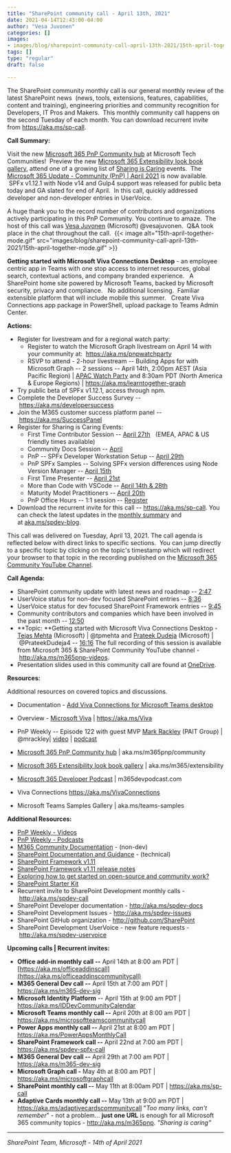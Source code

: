 ```yaml
---
title: "SharePoint community call - April 13th, 2021"
date: 2021-04-14T12:43:00-04:00
author: "Vesa Juvonen"
categories: []
images:
- images/blog/sharepoint-community-call-april-13th-2021/15th-april-together-mode.gif
tags: []
type: "regular"
draft: false

---
```


The SharePoint community monthly call is our general monthly review of
the latest SharePoint news  (news, tools, extensions, features,
capabilities, content and training), engineering priorities and
community recognition for Developers, IT Pros and Makers.  This monthly
community call happens on the second Tuesday of each month. You can
download recurrent invite from <https://aka.ms/sp-call>.

**Call Summary:**

Visit the new [Microsoft 365 PnP Community
hub](https://techcommunity.microsoft.com/t5/microsoft-365-pnp/ct-p/Microsoft365PnP)
at Microsoft Tech Communities!  Preview the new [Microsoft 365
Extensibility look book
gallery](https://adoption.microsoft.com/extensibility-look-book), attend
one of a growing list of [Sharing is
Caring](https://pnp.github.io/sharing-is-caring/) events.  The
[Microsoft 365 Update - Community (PnP) \| April
2021](https://techcommunity.microsoft.com/t5/microsoft-365-pnp-blog/microsoft-365-pnp-community-april-2021-update/ba-p/2264250)
is now available.  SPFx v1.12.1 with Node v14 and Gulp4 support was
released for public beta today and GA slated for end of April.  In this
call, quickly addressed developer and non-developer entries in
UserVoice.

A huge thank you to the record number of contributors and organizations
actively participating in this PnP Community. You continue to amaze. 
The host of this call was [Vesa
Juvonen](https://twitter.com/vesajuvonen) (Microsoft) \@vesajuvonen. 
Q&A took place in the chat throughout the call. 
{{< image alt="15th-april-together-mode.gif" src="images/blog/sharepoint-community-call-april-13th-2021/15th-april-together-mode.gif" >}}
 

**Getting started with Microsoft Viva Connections** **Desktop** - an
employee centric app in Teams with one stop access to internet
resources, global search, contextual actions, and company branded
experience.   A SharePoint home site powered by Microsoft Teams, backed
by Microsoft security, privacy and compliance.   No additional
licensing.  Familiar extensible platform that will include mobile this
summer.   Create Viva Connections app package in PowerShell, upload
package to Teams Admin Center.    

**Actions:**
-   Register for livestream and for a regional watch party:
    -   Register to watch the Microsoft Graph livestream on April 14
        with your community at:  <https://aka.ms/pnpwatchparty>
    -   RSVP to attend - 2-hour livestream -- Building Apps for with
        Microsoft Graph -- 2 sessions -- April 14th, 2:00pm AEST (Asia
        Pacific Region) \| [APAC Watch
        Party](https://camerondwyer.com/2021/04/07/microsoft-graph-learn-together-event-join-our-apac-watch-party/)
        and 8:30am PDT (North America & Europe Regions) \|
        <https://aka.ms/learntogether-graph>
-   Try public beta of SPFx v1.12.1, access through npm.
-   Complete the Developer Success Survey
    -- <https://aka.ms/developersuccess>
-   Join the M365 customer success platform panel
    -- <https://aka.ms/SuccessPanel>
-   Register for Sharing is Caring Events:
    -   First Time Contributor Session -- [April
        27th](https://forms.office.com/Pages/ResponsePage.aspx?id=KtIy2vgLW0SOgZbwvQuRaXDXyCl9DkBHq4A2OG7uLpdUREZVRDVYUUJLT1VNRDM4SjhGMlpUNzBORy4u)  
        (EMEA, APAC & US friendly times available)
    -   Community Docs Session
        -- [April](https://forms.office.com/Pages/ResponsePage.aspx?id=KtIy2vgLW0SOgZbwvQuRaXDXyCl9DkBHq4A2OG7uLpdUOUdFR0U1STdGS0lXUDA2Sk1YSE1WMEtHSy4u)
    -   PnP -- SPFx Developer Workstation Setup -- [April
        29th](https://forms.office.com/Pages/ResponsePage.aspx?id=KtIy2vgLW0SOgZbwvQuRaXDXyCl9DkBHq4A2OG7uLpdUM0xJTFJZN01MWlZQVFc3UjgxRUxQQkhDSS4u)
    -   PnP SPFx Samples -- Solving SPFx version differences using Node
        Version Manager -- [April
        15th](https://forms.office.com/Pages/ResponsePage.aspx?id=KtIy2vgLW0SOgZbwvQuRaXDXyCl9DkBHq4A2OG7uLpdUMDdKSjQxRDhKVzhCVUQ4VDdIQVZRVTZOSi4u)
    -   First Time Presenter -- [April
        21st](https://forms.office.com/Pages/ResponsePage.aspx?id=KtIy2vgLW0SOgZbwvQuRaXDXyCl9DkBHq4A2OG7uLpdUNDJOOU5JREc2TUhCVzNGTTJFUldSUUNUSy4u)
    -   More than Code with VSCode -- [April 14th &
        28th](https://forms.office.com/Pages/ResponsePage.aspx?id=KtIy2vgLW0SOgZbwvQuRaXDXyCl9DkBHq4A2OG7uLpdURFZPM00xREdYMzVIOEJCWUhWRzBVMlRJWS4u)
    -   Maturity Model Practitioners -- [April
        20th](https://forms.office.com/Pages/ResponsePage.aspx?id=KtIy2vgLW0SOgZbwvQuRaXDXyCl9DkBHq4A2OG7uLpdUODY3NVRFQ0E4SFg5WlI1TU83WFJQRklZSy4u)
    -   PnP Office Hours -- 1:1 session
        -- [Register](https://outlook.office365.com/owa/calendar/PnPSharingisCaring@warner.digital/bookings/)
-   Download the recurrent invite for this call
    -- <https://aka.ms/sp-call>.
You can check the latest updates in the [monthly
summary](https://techcommunity.microsoft.com/t5/microsoft-365-pnp-blog/microsoft-365-community-pnp-april-2021-update/ba-p/2188616) and
at [aka.ms/spdev-blog](https://developer.microsoft.com/en-us/sharepoint/blogs/).

This call was delivered on Tuesday, April 13, 2021. The call agenda is
reflected below with direct links to specific sections.  You can jump
directly to a specific topic by clicking on the topic\'s timestamp which
will redirect your browser to that topic in the recording published on
the [Microsoft 365 Community YouTube
Channel](https://aka.ms/m365pnp-videos).

**Call Agenda:**
-   SharePoint community update with latest news and roadmap
    -- [2:47](https://youtu.be/CP_q6eRe3X4?t=167)
-   UserVoice status for non-dev focused SharePoint entries
    -- [8:36](https://youtu.be/CP_q6eRe3X4?t=516)
-   UserVoice status for dev focused SharePoint Framework entries --
    [9:45](https://youtu.be/CP_q6eRe3X4?t=585) 
-   Community contributors and companies which have been involved in the
    past month -- [12:50](https://youtu.be/CP_q6eRe3X4?t=770) 
-   **Topic: **Getting started with Microsoft Viva Connections Desktop -
    [Tejas Mehta](http://twitter.com/tpmehta) (Microsoft) \| \@tpmehta
    and [Prateek Dudeja](http://twitter.com/PrateekDudeja4) (Microsoft)
    \| \@PrateekDudeja4 -- [16:16](https://youtu.be/CP_q6eRe3X4?t=976)
The full recording of this session is available from Microsoft 365 &
SharePoint Community YouTube channel - <http://aka.ms/m365pnp-videos>.
-   Presentation slides used in this community call are found
    at [OneDrive](https://1drv.ms/p/s!AlposW7ozA_90j5EJfwLne2Eji8W?e=lDmhoH).

**Resources:**

Additional resources on covered topics and discussions.
-   Documentation - [Add Viva Connections for Microsoft Teams
    desktop](https://docs.microsoft.com/SharePoint/viva-connections) 

-   Overview - [Microsoft Viva](https://aka.ms/Viva) \|
    <https://aka.ms/Viva>

-   PnP Weekly -- Episode 122 with guest MVP [Mark
    Rackley](http://twitter.com/mrackley) (PAIT Group) \| \@mrackley\|
    [video](https://techcommunity.microsoft.com/t5/microsoft-365-pnp-blog/microsoft-365-pnp-weekly-episode-122/ba-p/2268519)
    \|
    [podcast](https://pnpweekly.podbean.com/e/microsoft-365-pnp-weekly-episode-122-12th-of-april-2021/)

-   [Microsoft 365 PnP Community
    hub](https://techcommunity.microsoft.com/t5/microsoft-365-pnp/ct-p/Microsoft365PnP)
    \| aka.ms/m365pnp/community 

-   [Microsoft 365 Extensibility look book
    gallery](https://adoption.microsoft.com/extensibility-look-book) \|
    aka.ms/m365/extensibility

-   [Microsoft 365 Developer Podcast](https://m365devpodcast.com/) \|
    m365devpodcast.com

-   Viva Connections <https://aka.ms/VivaConnections> 

-   Microsoft Teams Samples Gallery \| aka.ms/teams-samples

**Additional Resources:**
-   [PnP Weekly - Videos](https://aka.ms/pnpweekly)
-   [PnP Weekly - Podcasts](http://pnpweekly.podbean.com/)
-   [M365 Community Documentation](https://aka.ms/m365-community-docs) -
    (non-dev)
-   [SharePoint Documentation and
    Guidance](https://docs.microsoft.com/en-us/sharepoint/) -
    (technical)
-   [SharePoint Framework
    v1.11](https://developer.microsoft.com/en-us/sharepoint/blogs/announcing-sharepoint-framework-1-11-extend-more-of-microsoft-teams-and-publish-to-appsource/)
-   [SharePoint Framework v1.11 release
    notes](https://docs.microsoft.com/en-us/sharepoint/dev/spfx/release-1.11.0)
-   [Exploring how to get started on open-source and community
    work?](https://aka.ms/sharing-is-caring)
-   [SharePoint Starter
    Kit](https://github.com/SharePoint/sp-starter-kit)
-   Recurrent invite to SharePoint Development monthly calls
    - <http://aka.ms/spdev-call>
-   SharePoint Developer documentation - <http://aka.ms/spdev-docs>
-   SharePoint Development Issues - <http://aka.ms/spdev-issues>
-   SharePoint GitHub organization - <http://github.com/SharePoint>
-   SharePoint Development UserVoice - new feature requests
    - <http://aka.ms/spdev-uservoice>

**Upcoming calls \| Recurrent invites:**
-   **Office add-in monthly call --** April 14th at 8:00 am PDT \|
    [https://aka.ms/officeaddinscall](https://aka.ms/officeaddinscommunitycall)
-   **M365 General Dev call --** April 15th at 7:00 am PDT \|
    <https://aka.ms/m365-dev-sig>
-   **Microsoft Identity Platform** -- April 15th at 9:00 am PDT \|
    <https://aka.ms/IDDevCommunityCalendar> 
-   **Microsoft Teams monthly call --** April 20th at 8:00 am PDT \|
    <https://aka.ms/microsoftteamscommunitycall>
-   **Power Apps monthly call --** April 21st at 8:00 am PDT \|
    <https://aka.ms/PowerAppsMonthlyCall>
-   **SharePoint Framework call --** April 22nd at 7:00 am PDT \|
    <https://aka.ms/spdev-spfx-call>
-   **M365 General Dev call --** April 29th at 7:00 am PDT \|
    <https://aka.ms/m365-dev-sig>
-   **Microsoft Graph call -** May 4th at 8:00 am PDT \|
    <https://aka.ms/microsoftgraphcall>
-   **SharePoint monthly call --** May 11th at 8:00am PDT \|
    <https://aka.ms/sp-call>
-   **Adaptive Cards monthly call --** May 13th at 9:00 am PDT \|
    <https://aka.ms/adaptivecardscommunitycall>
\"*Too many links, can\'t remember*\" - not a problem\... **just one
URL** is enough for all Microsoft 365 community topics
- <http://aka.ms/m365pnp>.
*"Sharing is caring"*

------------------------------------------------------------------------

*SharePoint Team, Microsoft - 14th of April 2021*
